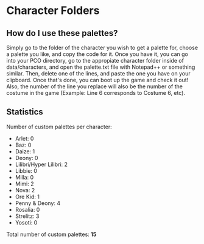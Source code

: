 # Character Folders

## How do I use these palettes?

Simply go to the folder of the character you wish to get a palette for, choose a palette you like, and copy the code for it.
Once you have it, you can go into your PCO directory, go to the appropiate character folder inside of data/characters, and
open the palette.txt file with Notepad++ or something similar. Then, delete one of the lines, and paste the one you have on
your clipboard. Once that's done, you can boot up the game and check it out! Also, the number of the line you replace will
also be the number of the costume in the game (Example: Line 6 corresponds to Costume 6, etc).

## Statistics

Number of custom palettes per character:
- Arlet: 0
- Baz: 0
- Daize: 1
- Deony: 0
- Lilibri/Hyper Lilibri: 2
- Libbie: 0
- Milla: 0
- Mimi: 2
- Nova: 2
- Ore Kid: 1
- Penny & Deony: 4
- Rosalia: 0
- Strelitz: 3
- Yosoti: 0

Total number of custom palettes:
**15**
